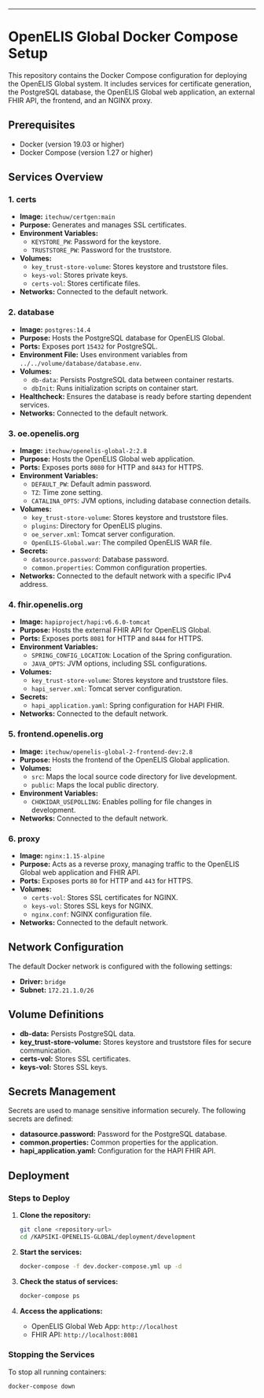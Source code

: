 
---

# OpenELIS Global Docker Compose Setup

This repository contains the Docker Compose configuration for deploying the OpenELIS Global system. It includes services for certificate generation, the PostgreSQL database, the OpenELIS Global web application, an external FHIR API, the frontend, and an NGINX proxy.

## Prerequisites

- Docker (version 19.03 or higher)
- Docker Compose (version 1.27 or higher)

## Services Overview

### 1. **certs**
   - **Image:** `itechuw/certgen:main`
   - **Purpose:** Generates and manages SSL certificates.
   - **Environment Variables:**
     - `KEYSTORE_PW`: Password for the keystore.
     - `TRUSTSTORE_PW`: Password for the truststore.
   - **Volumes:**
     - `key_trust-store-volume`: Stores keystore and truststore files.
     - `keys-vol`: Stores private keys.
     - `certs-vol`: Stores certificate files.
   - **Networks:** Connected to the default network.

### 2. **database**
   - **Image:** `postgres:14.4`
   - **Purpose:** Hosts the PostgreSQL database for OpenELIS Global.
   - **Ports:** Exposes port `15432` for PostgreSQL.
   - **Environment File:** Uses environment variables from `../../volume/database/database.env`.
   - **Volumes:**
     - `db-data`: Persists PostgreSQL data between container restarts.
     - `dbInit`: Runs initialization scripts on container start.
   - **Healthcheck:** Ensures the database is ready before starting dependent services.
   - **Networks:** Connected to the default network.

### 3. **oe.openelis.org**
   - **Image:** `itechuw/openelis-global-2:2.8`
   - **Purpose:** Hosts the OpenELIS Global web application.
   - **Ports:** Exposes ports `8080` for HTTP and `8443` for HTTPS.
   - **Environment Variables:**
     - `DEFAULT_PW`: Default admin password.
     - `TZ`: Time zone setting.
     - `CATALINA_OPTS`: JVM options, including database connection details.
   - **Volumes:**
     - `key_trust-store-volume`: Stores keystore and truststore files.
     - `plugins`: Directory for OpenELIS plugins.
     - `oe_server.xml`: Tomcat server configuration.
     - `OpenELIS-Global.war`: The compiled OpenELIS WAR file.
   - **Secrets:** 
     - `datasource.password`: Database password.
     - `common.properties`: Common configuration properties.
   - **Networks:** Connected to the default network with a specific IPv4 address.

### 4. **fhir.openelis.org**
   - **Image:** `hapiproject/hapi:v6.6.0-tomcat`
   - **Purpose:** Hosts the external FHIR API for OpenELIS Global.
   - **Ports:** Exposes ports `8081` for HTTP and `8444` for HTTPS.
   - **Environment Variables:**
     - `SPRING_CONFIG_LOCATION`: Location of the Spring configuration.
     - `JAVA_OPTS`: JVM options, including SSL configurations.
   - **Volumes:**
     - `key_trust-store-volume`: Stores keystore and truststore files.
     - `hapi_server.xml`: Tomcat server configuration.
   - **Secrets:** 
     - `hapi_application.yaml`: Spring configuration for HAPI FHIR.
   - **Networks:** Connected to the default network.

### 5. **frontend.openelis.org**
   - **Image:** `itechuw/openelis-global-2-frontend-dev:2.8`
   - **Purpose:** Hosts the frontend of the OpenELIS Global application.
   - **Volumes:**
     - `src`: Maps the local source code directory for live development.
     - `public`: Maps the local public directory.
   - **Environment Variables:**
     - `CHOKIDAR_USEPOLLING`: Enables polling for file changes in development.
   - **Networks:** Connected to the default network.

### 6. **proxy**
   - **Image:** `nginx:1.15-alpine`
   - **Purpose:** Acts as a reverse proxy, managing traffic to the OpenELIS Global web application and FHIR API.
   - **Ports:** Exposes ports `80` for HTTP and `443` for HTTPS.
   - **Volumes:**
     - `certs-vol`: Stores SSL certificates for NGINX.
     - `keys-vol`: Stores SSL keys for NGINX.
     - `nginx.conf`: NGINX configuration file.
   - **Networks:** Connected to the default network.

## Network Configuration

The default Docker network is configured with the following settings:

- **Driver:** `bridge`
- **Subnet:** `172.21.1.0/26`

## Volume Definitions

- **db-data:** Persists PostgreSQL data.
- **key_trust-store-volume:** Stores keystore and truststore files for secure communication.
- **certs-vol:** Stores SSL certificates.
- **keys-vol:** Stores SSL keys.

## Secrets Management

Secrets are used to manage sensitive information securely. The following secrets are defined:

- **datasource.password:** Password for the PostgreSQL database.
- **common.properties:** Common properties for the application.
- **hapi_application.yaml:** Configuration for the HAPI FHIR API.

## Deployment

### Steps to Deploy

1. **Clone the repository:**
   ```bash
   git clone <repository-url>
   cd /KAPSIKI-OPENELIS-GLOBAL/deployment/development
   ```

2. **Start the services:**
   ```bash
   docker-compose -f dev.docker-compose.yml up -d
   ```

3. **Check the status of services:**
   ```bash
   docker-compose ps
   ```

4. **Access the applications:**
   - OpenELIS Global Web App: `http://localhost`
   - FHIR API: `http://localhost:8081`

### Stopping the Services

To stop all running containers:

```bash
docker-compose down
```

